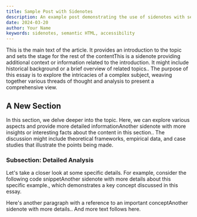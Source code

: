 ```yaml
---
title: Sample Post with Sidenotes
description: An example post demonstrating the use of sidenotes with semantic HTML
date: 2024-03-20
author: Your Name
keywords: sidenotes, semantic HTML, accessibility
---
```


This is the main text of the article. It provides an introduction to the topic and sets the stage for the rest of the content<SidenoteRef number="1">This is a sidenote providing additional context or information related to the introduction. It might include historical background or a brief overview of related topics.</SidenoteRef>. The purpose of this essay is to explore the intricacies of a complex subject, weaving together various threads of thought and analysis to present a comprehensive view.

## A New Section

In this section, we delve deeper into the topic. Here, we can explore various aspects and provide more detailed information<SidenoteRef number="2">Another sidenote with more insights or interesting facts about the content in this section.</SidenoteRef>. The discussion might include theoretical frameworks, empirical data, and case studies that illustrate the points being made.

### Subsection: Detailed Analysis

Let's take a closer look at some specific details. For example, consider the following code snippet<SidenoteRef number="3">Another sidenote with more details about this specific example.</SidenoteRef>, which demonstrates a key concept discussed in this essay.

Here's another paragraph with a reference to an important concept<SidenoteRef number="4">Another sidenote with more details.</SidenoteRef>. And more text follows here.
